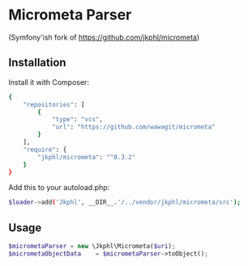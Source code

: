 Micrometa Parser
=========

(Symfony'ish fork of https://github.com/jkphl/micrometa)

Installation
------------

Install it with Composer:

```bash
{
    "repositories": [
        {
            "type": "vcs",
            "url": "https://github.com/wawagit/micrometa"
        }
    ],
    "require": {
        "jkphl/micrometa": "^0.3.2"
    }
}
```

Add this to your autoload.php:

```bash
$loader->add('Jkphl', __DIR__.'/../vendor/jkphl/micrometa/src');
```

Usage
-----

```php
$micrometaParser = new \Jkphl\Micrometa($uri);
$micrometaObjectData    = $micrometaParser->toObject();
```
